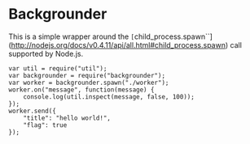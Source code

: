Backgrounder
====================================================

This is a simple wrapper around the `[`child_process.spawn``](http://nodejs.org/docs/v0.4.11/api/all.html#child_process.spawn) call supported by Node.js.

```
var util = require("util");
var backgrounder = require("backgrounder");
var worker = backgrounder.spawn("./worker");
worker.on("message", function(message) {
    console.log(util.inspect(message, false, 100));
});
worker.send({
    "title": "hello world!",
    "flag": true
});
```
